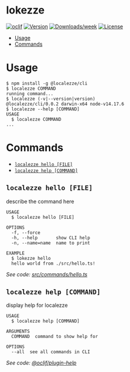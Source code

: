 lokezze
=======



[![oclif](https://img.shields.io/badge/cli-oclif-brightgreen.svg)](https://oclif.io)
[![Version](https://img.shields.io/npm/v/lokezze.svg)](https://npmjs.org/package/lokezze)
[![Downloads/week](https://img.shields.io/npm/dw/lokezze.svg)](https://npmjs.org/package/lokezze)
[![License](https://img.shields.io/npm/l/lokezze.svg)](https://github.com/projects/lokezze/blob/master/package.json)

<!-- toc -->
* [Usage](#usage)
* [Commands](#commands)
<!-- tocstop -->
# Usage
<!-- usage -->
```sh-session
$ npm install -g @localezze/cli
$ localezze COMMAND
running command...
$ localezze (-v|--version|version)
@localezze/cli/0.0.2 darwin-x64 node-v14.17.6
$ localezze --help [COMMAND]
USAGE
  $ localezze COMMAND
...
```
<!-- usagestop -->
# Commands
<!-- commands -->
* [`localezze hello [FILE]`](#localezze-hello-file)
* [`localezze help [COMMAND]`](#localezze-help-command)

## `localezze hello [FILE]`

describe the command here

```
USAGE
  $ localezze hello [FILE]

OPTIONS
  -f, --force
  -h, --help       show CLI help
  -n, --name=name  name to print

EXAMPLE
  $ lokezze hello
  hello world from ./src/hello.ts!
```

_See code: [src/commands/hello.ts](https://github.com/projects/localezze/blob/v0.0.2/src/commands/hello.ts)_

## `localezze help [COMMAND]`

display help for localezze

```
USAGE
  $ localezze help [COMMAND]

ARGUMENTS
  COMMAND  command to show help for

OPTIONS
  --all  see all commands in CLI
```

_See code: [@oclif/plugin-help](https://github.com/oclif/plugin-help/blob/v3.2.3/src/commands/help.ts)_
<!-- commandsstop -->
